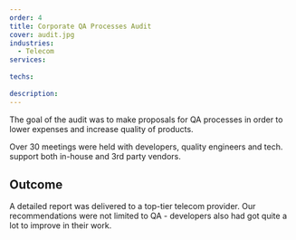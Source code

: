 ```yaml
---
order: 4
title: Corporate QA Processes Audit
cover: audit.jpg
industries:
  - Telecom
services:
  
techs:
      
description:  
---
```

The goal of the audit was to make proposals for QA processes in order to lower expenses and increase quality of products.

Over 30 meetings were held with developers, quality engineers and tech. support both in-house and 3rd party vendors.

## Outcome

A detailed report was delivered to a top-tier telecom provider. Our recommendations were not limited to QA - developers also had got quite a lot to improve in their work.